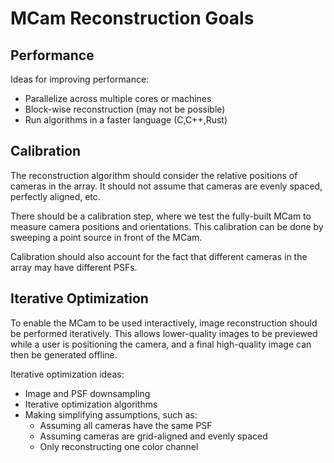 # MCam Reconstruction Goals

## Performance

Ideas for improving performance:
* Parallelize across multiple cores or machines
* Block-wise reconstruction (may not be possible)
* Run algorithms in a faster language (C,C++,Rust)

## Calibration

The reconstruction algorithm should consider the relative positions
of cameras in the array. It should not assume that cameras are evenly
spaced, perfectly aligned, etc.

There should be a calibration step, where we test the fully-built MCam
to measure camera positions and orientations. This calibration can be done
by sweeping a point source in front of the MCam.

Calibration should also account for the fact that different cameras in the array
may have different PSFs.

## Iterative Optimization

To enable the MCam to be used interactively, image reconstruction should be
performed iteratively. This allows lower-quality images to be previewed
while a user is positioning the camera, and a final high-quality image
can then be generated offline.

Iterative optimization ideas:
* Image and PSF downsampling
* Iterative optimization algorithms
* Making simplifying assumptions, such as:
  * Assuming all cameras have the same PSF
  * Assuming cameras are grid-aligned and evenly spaced
  * Only reconstructing one color channel
